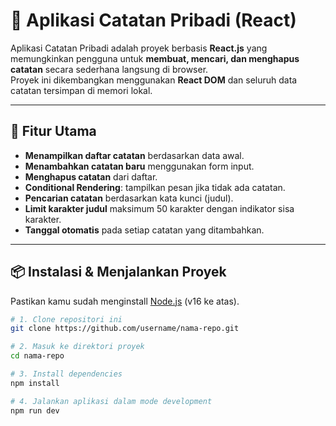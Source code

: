 # 📝 Aplikasi Catatan Pribadi (React)

Aplikasi Catatan Pribadi adalah proyek berbasis **React.js** yang memungkinkan pengguna untuk **membuat, mencari, dan menghapus catatan** secara sederhana langsung di browser.  
Proyek ini dikembangkan menggunakan **React DOM** dan seluruh data catatan tersimpan di memori lokal.

---

## 🚀 Fitur Utama
- **Menampilkan daftar catatan** berdasarkan data awal.
- **Menambahkan catatan baru** menggunakan form input.
- **Menghapus catatan** dari daftar.
- **Conditional Rendering**: tampilkan pesan jika tidak ada catatan.
- **Pencarian catatan** berdasarkan kata kunci (judul).
- **Limit karakter judul** maksimum 50 karakter dengan indikator sisa karakter.
- **Tanggal otomatis** pada setiap catatan yang ditambahkan.

---

## 📦 Instalasi & Menjalankan Proyek

Pastikan kamu sudah menginstall [Node.js](https://nodejs.org/) (v16 ke atas).

```bash
# 1. Clone repositori ini
git clone https://github.com/username/nama-repo.git

# 2. Masuk ke direktori proyek
cd nama-repo

# 3. Install dependencies
npm install

# 4. Jalankan aplikasi dalam mode development
npm run dev
